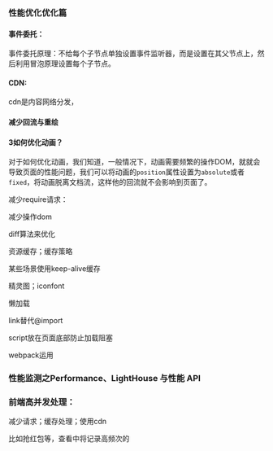 ### 性能优化优化篇



#### 事件委托：

事件委托原理：不给每个子节点单独设置事件监听器，而是设置在其父节点上，然后利用冒泡原理设置每个子节点。



#### CDN:

cdn是内容网络分发，



#### 减少回流与重绘



#### 3如何优化动画？

对于如何优化动画，我们知道，一般情况下，动画需要频繁的操作DOM，就就会导致页面的性能问题，我们可以将动画的`position`属性设置为`absolute`或者`fixed`，将动画脱离文档流，这样他的回流就不会影响到页面了。



减少require请求：

减少操作dom

diff算法来优化

资源缓存；缓存策略

某些场景使用keep-alive缓存

精灵图；iconfont



懒加载



link替代@import

script放在页面底部防止加载阻塞

webpack运用



### 性能监测之Performance、LightHouse 与性能 API



### 前端高并发处理：

减少请求；缓存处理；使用cdn

比如抢红包等，查看中将记录高频次的
